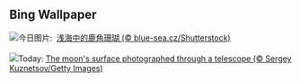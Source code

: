 ## Bing Wallpaper
![](https://www.bing.com/th?id=OHR.AcroporaReef_ZH-CN2622120276_UHD.jpg&w=1000)今日图片: &nbsp;[浅海中的鹿角珊瑚 (© blue-sea.cz/Shutterstock)](https://www.bing.com/th?id=OHR.AcroporaReef_ZH-CN2622120276_UHD.jpg)
<br><br/>
![](https://www.bing.com/th?id=OHR.BigMoon_EN-US5436003142_UHD.jpg&w=1000)Today: [The moon's surface photographed through a telescope (© Sergey Kuznetsov/Getty Images)](https://www.bing.com/th?id=OHR.BigMoon_EN-US5436003142_UHD.jpg)
<br><br/>
